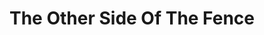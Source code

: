 ---
title: "The Other Side Of The Fence"
url: /chamberlain/the-other-side-of-the-fence/
shop: Möbel
---
